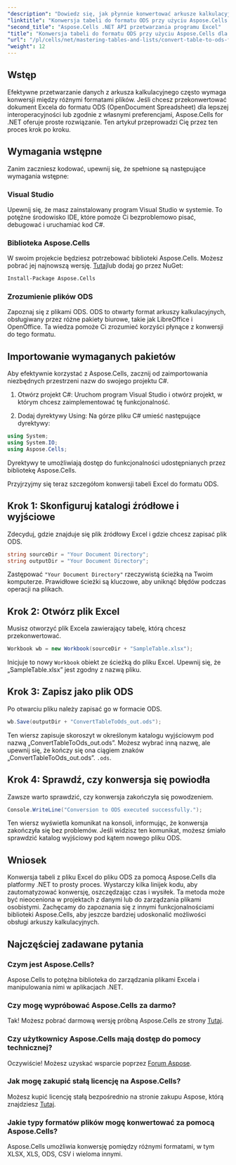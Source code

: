 ```yaml
---
"description": "Dowiedz się, jak płynnie konwertować arkusze kalkulacyjne Excela do formatu ODS za pomocą Aspose.Cells dla .NET. Ten przewodnik krok po kroku."
"linktitle": "Konwersja tabeli do formatu ODS przy użyciu Aspose.Cells dla .NET"
"second_title": "Aspose.Cells .NET API przetwarzania programu Excel"
"title": "Konwersja tabeli do formatu ODS przy użyciu Aspose.Cells dla .NET"
"url": "/pl/cells/net/mastering-tables-and-lists/convert-table-to-ods-format/"
"weight": 12
---
```


## Wstęp

Efektywne przetwarzanie danych z arkusza kalkulacyjnego często wymaga konwersji między różnymi formatami plików. Jeśli chcesz przekonwertować dokument Excela do formatu ODS (OpenDocument Spreadsheet) dla lepszej interoperacyjności lub zgodnie z własnymi preferencjami, Aspose.Cells for .NET oferuje proste rozwiązanie. Ten artykuł przeprowadzi Cię przez ten proces krok po kroku.

## Wymagania wstępne

Zanim zaczniesz kodować, upewnij się, że spełnione są następujące wymagania wstępne:

### Visual Studio

Upewnij się, że masz zainstalowany program Visual Studio w systemie. To potężne środowisko IDE, które pomoże Ci bezproblemowo pisać, debugować i uruchamiać kod C#.

### Biblioteka Aspose.Cells

W swoim projekcie będziesz potrzebować biblioteki Aspose.Cells. Możesz pobrać jej najnowszą wersję. [Tutaj](https://releases.aspose.com/cells/net/)lub dodaj go przez NuGet:

```bash
Install-Package Aspose.Cells
```

### Zrozumienie plików ODS

Zapoznaj się z plikami ODS. ODS to otwarty format arkuszy kalkulacyjnych, obsługiwany przez różne pakiety biurowe, takie jak LibreOffice i OpenOffice. Ta wiedza pomoże Ci zrozumieć korzyści płynące z konwersji do tego formatu.

## Importowanie wymaganych pakietów

Aby efektywnie korzystać z Aspose.Cells, zacznij od zaimportowania niezbędnych przestrzeni nazw do swojego projektu C#.

1. Otwórz projekt C#: Uruchom program Visual Studio i otwórz projekt, w którym chcesz zaimplementować tę funkcjonalność.

2. Dodaj dyrektywy Using: Na górze pliku C# umieść następujące dyrektywy:

```csharp
using System;
using System.IO;
using Aspose.Cells;
```

Dyrektywy te umożliwiają dostęp do funkcjonalności udostępnianych przez bibliotekę Aspose.Cells.

Przyjrzyjmy się teraz szczegółom konwersji tabeli Excel do formatu ODS.

## Krok 1: Skonfiguruj katalogi źródłowe i wyjściowe

Zdecyduj, gdzie znajduje się plik źródłowy Excel i gdzie chcesz zapisać plik ODS.

```csharp
string sourceDir = "Your Document Directory";
string outputDir = "Your Document Directory";
```

Zastępować `"Your Document Directory"` rzeczywistą ścieżką na Twoim komputerze. Prawidłowe ścieżki są kluczowe, aby uniknąć błędów podczas operacji na plikach.

## Krok 2: Otwórz plik Excel

Musisz otworzyć plik Excela zawierający tabelę, którą chcesz przekonwertować.

```csharp
Workbook wb = new Workbook(sourceDir + "SampleTable.xlsx");
```

Inicjuje to nowy `Workbook` obiekt ze ścieżką do pliku Excel. Upewnij się, że „SampleTable.xlsx” jest zgodny z nazwą pliku.

## Krok 3: Zapisz jako plik ODS

Po otwarciu pliku należy zapisać go w formacie ODS.

```csharp
wb.Save(outputDir + "ConvertTableToOds_out.ods");
```

Ten wiersz zapisuje skoroszyt w określonym katalogu wyjściowym pod nazwą „ConvertTableToOds_out.ods”. Możesz wybrać inną nazwę, ale upewnij się, że kończy się ona ciągiem znaków „ConvertTableToOds_out.ods”. `.ods`.

## Krok 4: Sprawdź, czy konwersja się powiodła

Zawsze warto sprawdzić, czy konwersja zakończyła się powodzeniem.

```csharp
Console.WriteLine("Conversion to ODS executed successfully.");
```

Ten wiersz wyświetla komunikat na konsoli, informując, że konwersja zakończyła się bez problemów. Jeśli widzisz ten komunikat, możesz śmiało sprawdzić katalog wyjściowy pod kątem nowego pliku ODS.

## Wniosek

Konwersja tabeli z pliku Excel do pliku ODS za pomocą Aspose.Cells dla platformy .NET to prosty proces. Wystarczy kilka linijek kodu, aby zautomatyzować konwersję, oszczędzając czas i wysiłek. Ta metoda może być nieoceniona w projektach z danymi lub do zarządzania plikami osobistymi. Zachęcamy do zapoznania się z innymi funkcjonalnościami biblioteki Aspose.Cells, aby jeszcze bardziej udoskonalić możliwości obsługi arkuszy kalkulacyjnych.

## Najczęściej zadawane pytania

### Czym jest Aspose.Cells?

Aspose.Cells to potężna biblioteka do zarządzania plikami Excela i manipulowania nimi w aplikacjach .NET.

### Czy mogę wypróbować Aspose.Cells za darmo?

Tak! Możesz pobrać darmową wersję próbną Aspose.Cells ze strony [Tutaj](https://releases.aspose.com/cells/net/).

### Czy użytkownicy Aspose.Cells mają dostęp do pomocy technicznej?

Oczywiście! Możesz uzyskać wsparcie poprzez [Forum Aspose](https://forum.aspose.com/c/cells/9).

### Jak mogę zakupić stałą licencję na Aspose.Cells?

Możesz kupić licencję stałą bezpośrednio na stronie zakupu Aspose, którą znajdziesz [Tutaj](https://purchase.aspose.com/buy).

### Jakie typy formatów plików mogę konwertować za pomocą Aspose.Cells?

Aspose.Cells umożliwia konwersję pomiędzy różnymi formatami, w tym XLSX, XLS, ODS, CSV i wieloma innymi.